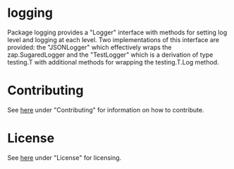 # logging

Package logging provides a "Logger" interface with methods for setting log level
and logging at each level. Two implementations of this interface are provided:
the "JSONLogger" which effectively wraps the zap.SugaredLogger and the "TestLogger"
which is a derivation of type testing.T with additional methods for wrapping the
testing.T.Log method.

# Contributing

See [here](https://github.com/ausocean/utils/src/master/README.md) under "Contributing"
for information on how to contribute.

# License

See [here](https://github.com/ausocean/utils/src/master/README.md) under "License"
for licensing.
